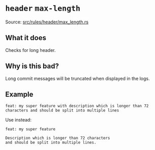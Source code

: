 # `header` `max-length`

Source: [src/rules/header/max_length.rs](../../src/rules/header/max_length.rs)

## What it does
Checks for long header.

## Why is this bad?
Long commit messages will be truncated when displayed in the logs.

## Example
```git-commit
feat: my super feature with description which is longer than 72 characters and should be split into multiple lines
```

Use instead:
```git-commit
feat: my super feature

Description which is longer than 72 characters
and should be split into multiple lines.
```

